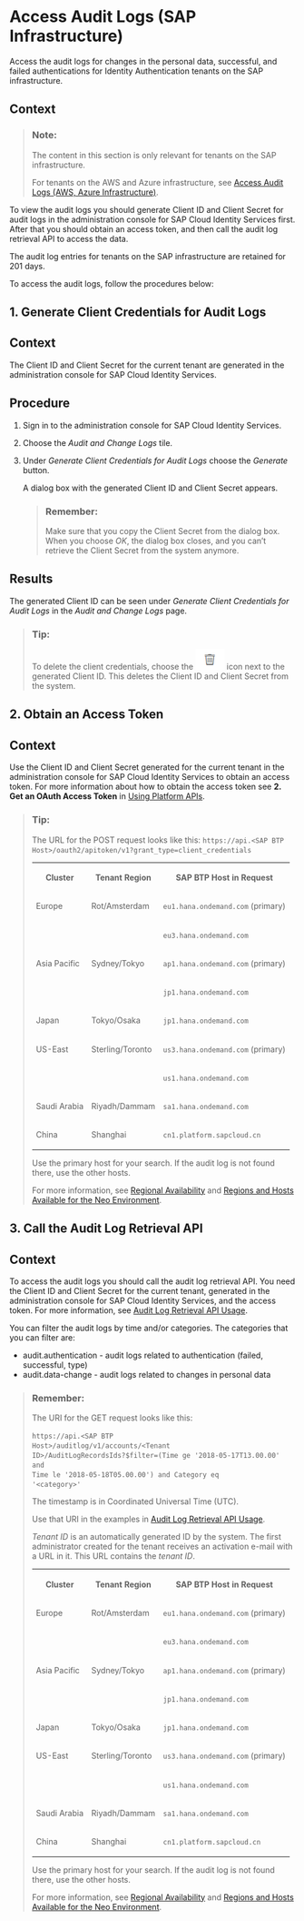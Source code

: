 <!-- loio9f6b9a41db6c43b09f2b39b0e262f92b -->

# Access Audit Logs \(SAP Infrastructure\)

Access the audit logs for changes in the personal data, successful, and failed authentications for Identity Authentication tenants on the SAP infrastructure.



## Context

> ### Note:  
> The content in this section is only relevant for tenants on the SAP infrastructure.
> 
> For tenants on the AWS and Azure infrastructure, see [Access Audit Logs \(AWS, Azure Infrastructure\)](access-audit-logs-aws-azure-infrastructure-a3e793c.md).

To view the audit logs you should generate Client ID and Client Secret for audit logs in the administration console for SAP Cloud Identity Services first. After that you should obtain an access token, and then call the audit log retrieval API to access the data.

The audit log entries for tenants on the SAP infrastructure are retained for 201 days.

To access the audit logs, follow the procedures below:

 <a name="task_yvb_pk1_rdb"/>

<!-- task\_yvb\_pk1\_rdb -->

## 1. Generate Client Credentials for Audit Logs



<a name="task_yvb_pk1_rdb__context_lkb_bl1_rdb"/>

## Context

The Client ID and Client Secret for the current tenant are generated in the administration console for SAP Cloud Identity Services.



<a name="task_yvb_pk1_rdb__steps_mkb_bl1_rdb"/>

## Procedure

1.  Sign in to the administration console for SAP Cloud Identity Services.

2.  Choose the *Audit and Change Logs* tile.

3.  Under *Generate Client Credentials for Audit Logs* choose the *Generate* button.

    A dialog box with the generated Client ID and Client Secret appears.

    > ### Remember:  
    > Make sure that you copy the Client Secret from the dialog box. When you choose *OK*, the dialog box closes, and you can’t retrieve the Client Secret from the system anymore.




<a name="task_yvb_pk1_rdb__result_rg4_bm1_rdb"/>

## Results

The generated Client ID can be seen under *Generate Client Credentials for Audit Logs* in the *Audit and Change Logs* page.

> ### Tip:  
> To delete the client credentials, choose the ![](../Operation-Guide/images/delete_icon_4801c38.png) icon next to the generated Client ID. This deletes the Client ID and Client Secret from the system.

 <a name="task_h2l_qk1_rdb"/>

<!-- task\_h2l\_qk1\_rdb -->

## 2. Obtain an Access Token



<a name="task_h2l_qk1_rdb__context_rly_bt1_rdb"/>

## Context

Use the Client ID and Client Secret generated for the current tenant in the administration console for SAP Cloud Identity Services to obtain an access token. For more information about how to obtain the access token see **2. Get an OAuth Access Token** in [Using Platform APIs](https://help.sap.com/viewer/65de2977205c403bbc107264b8eccf4b/Cloud/en-US/392af9d162694d6595499f1549978aa6.html).

> ### Tip:  
> The URL for the POST request looks like this: <code>https://api.&lt;SAP BTP Host&gt;/oauth2/apitoken/v1?grant_type=client_credentials</code>
> 
> 
> <table>
> <tr>
> <th valign="top">
> 
> Cluster
> 
> 
> 
> </th>
> <th valign="top">
> 
> Tenant Region
> 
> 
> 
> </th>
> <th valign="top">
> 
> SAP BTP Host in Request
> 
> 
> 
> </th>
> </tr>
> <tr>
> <td valign="top" rowspan="2">
> 
> Europe
> 
> 
> 
> </td>
> <td valign="top" rowspan="2">
> 
> Rot/Amsterdam
> 
> 
> 
> </td>
> <td valign="top">
> 
> `eu1.hana.ondemand.com` \(primary\)
> 
> 
> 
> </td>
> </tr>
> <tr>
> <td valign="top">
> 
> `eu3.hana.ondemand.com`
> 
> 
> 
> </td>
> </tr>
> <tr>
> <td valign="top" rowspan="2">
> 
> Asia Pacific
> 
> 
> 
> </td>
> <td valign="top" rowspan="2">
> 
> Sydney/Tokyo
> 
> 
> 
> </td>
> <td valign="top">
> 
> `ap1.hana.ondemand.com` \(primary\)
> 
> 
> 
> </td>
> </tr>
> <tr>
> <td valign="top">
> 
> `jp1.hana.ondemand.com`
> 
> 
> 
> </td>
> </tr>
> <tr>
> <td valign="top">
> 
> Japan
> 
> 
> 
> </td>
> <td valign="top">
> 
> Tokyo/Osaka
> 
> 
> 
> </td>
> <td valign="top">
> 
> `jp1.hana.ondemand.com`
> 
> 
> 
> </td>
> </tr>
> <tr>
> <td valign="top" rowspan="2">
> 
> US-East
> 
> 
> 
> </td>
> <td valign="top" rowspan="2">
> 
> Sterling/Toronto
> 
> 
> 
> </td>
> <td valign="top">
> 
> `us3.hana.ondemand.com` \(primary\)
> 
> 
> 
> </td>
> </tr>
> <tr>
> <td valign="top">
> 
> `us1.hana.ondemand.com`
> 
> 
> 
> </td>
> </tr>
> <tr>
> <td valign="top">
> 
> Saudi Arabia
> 
> 
> 
> </td>
> <td valign="top">
> 
> Riyadh/Dammam
> 
> 
> 
> </td>
> <td valign="top">
> 
> `sa1.hana.ondemand.com`
> 
> 
> 
> </td>
> </tr>
> <tr>
> <td valign="top">
> 
> China
> 
> 
> 
> </td>
> <td valign="top">
> 
> Shanghai
> 
> 
> 
> </td>
> <td valign="top">
> 
> `cn1.platform.sapcloud.cn`
> 
> 
> 
> </td>
> </tr>
> </table>
> 
> Use the primary host for your search. If the audit log is not found there, use the other hosts.
> 
> For more information, see [Regional Availability](../regional-availability-be600ca.md) and [Regions and Hosts Available for the Neo Environment](https://help.sap.com/viewer/ea72206b834e4ace9cd834feed6c0e09/Cloud/en-US/d722f7cea9ec408b85db4c3dcba07b52.html).

 <a name="task_pxw_5k1_rdb"/>

<!-- task\_pxw\_5k1\_rdb -->

## 3. Call the Audit Log Retrieval API



<a name="task_pxw_5k1_rdb__context_cl3_151_rdb"/>

## Context

To access the audit logs you should call the audit log retrieval API. You need the Client ID and Client Secret for the current tenant, generated in the administration console for SAP Cloud Identity Services, and the access token. For more information, see [Audit Log Retrieval API Usage](https://help.sap.com/viewer/65de2977205c403bbc107264b8eccf4b/Cloud/en-US/e4d818da43af43e1983df8e9e5caadb2.html).

You can filter the audit logs by time and/or categories. The categories that you can filter are:

-   audit.authentication - audit logs related to authentication \(failed, successful, type\)
-   audit.data-change - audit logs related to changes in personal data

> ### Remember:  
> The URI for the GET request looks like this:
> 
>  <code>https://api.&lt;SAP BTP Host&gt;/auditlog/v1/accounts/&lt;Tenant ID&gt;/AuditLogRecordsIds?$filter=(Time ge '2018-05-17T13.00.00' and Time le '2018-05-18T05.00.00') and Category eq '&lt;category&gt;'</code>
> 
> The timestamp is in Coordinated Universal Time \(UTC\).
> 
> Use that URI in the examples in [Audit Log Retrieval API Usage](https://help.sap.com/viewer/65de2977205c403bbc107264b8eccf4b/Cloud/en-US/e4d818da43af43e1983df8e9e5caadb2.html).
> 
> *Tenant ID* is an automatically generated ID by the system. The first administrator created for the tenant receives an activation e-mail with a URL in it. This URL contains the *tenant ID*.
> 
> 
> <table>
> <tr>
> <th valign="top">
> 
> Cluster
> 
> 
> 
> </th>
> <th valign="top">
> 
> Tenant Region
> 
> 
> 
> </th>
> <th valign="top">
> 
> SAP BTP Host in Request
> 
> 
> 
> </th>
> </tr>
> <tr>
> <td valign="top" rowspan="2">
> 
> Europe
> 
> 
> 
> </td>
> <td valign="top" rowspan="2">
> 
> Rot/Amsterdam
> 
> 
> 
> </td>
> <td valign="top">
> 
> `eu1.hana.ondemand.com` \(primary\)
> 
> 
> 
> </td>
> </tr>
> <tr>
> <td valign="top">
> 
> `eu3.hana.ondemand.com`
> 
> 
> 
> </td>
> </tr>
> <tr>
> <td valign="top" rowspan="2">
> 
> Asia Pacific
> 
> 
> 
> </td>
> <td valign="top" rowspan="2">
> 
> Sydney/Tokyo
> 
> 
> 
> </td>
> <td valign="top">
> 
> `ap1.hana.ondemand.com` \(primary\)
> 
> 
> 
> </td>
> </tr>
> <tr>
> <td valign="top">
> 
> `jp1.hana.ondemand.com`
> 
> 
> 
> </td>
> </tr>
> <tr>
> <td valign="top">
> 
> Japan
> 
> 
> 
> </td>
> <td valign="top">
> 
> Tokyo/Osaka
> 
> 
> 
> </td>
> <td valign="top">
> 
> `jp1.hana.ondemand.com`
> 
> 
> 
> </td>
> </tr>
> <tr>
> <td valign="top" rowspan="2">
> 
> US-East
> 
> 
> 
> </td>
> <td valign="top" rowspan="2">
> 
> Sterling/Toronto
> 
> 
> 
> </td>
> <td valign="top">
> 
> `us3.hana.ondemand.com` \(primary\)
> 
> 
> 
> </td>
> </tr>
> <tr>
> <td valign="top">
> 
> `us1.hana.ondemand.com`
> 
> 
> 
> </td>
> </tr>
> <tr>
> <td valign="top">
> 
> Saudi Arabia
> 
> 
> 
> </td>
> <td valign="top">
> 
> Riyadh/Dammam
> 
> 
> 
> </td>
> <td valign="top">
> 
> `sa1.hana.ondemand.com`
> 
> 
> 
> </td>
> </tr>
> <tr>
> <td valign="top">
> 
> China
> 
> 
> 
> </td>
> <td valign="top">
> 
> Shanghai
> 
> 
> 
> </td>
> <td valign="top">
> 
> `cn1.platform.sapcloud.cn`
> 
> 
> 
> </td>
> </tr>
> </table>
> 
> Use the primary host for your search. If the audit log is not found there, use the other hosts.
> 
> For more information, see [Regional Availability](../regional-availability-be600ca.md) and [Regions and Hosts Available for the Neo Environment](https://help.sap.com/viewer/ea72206b834e4ace9cd834feed6c0e09/Cloud/en-US/d722f7cea9ec408b85db4c3dcba07b52.html).

